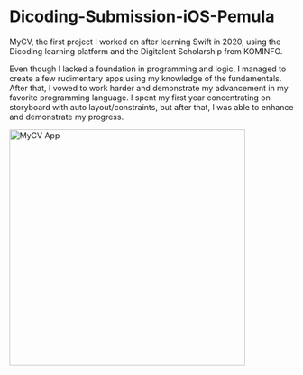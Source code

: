 # Dicoding-Submission-iOS-Pemula
MyCV, the first project I worked on after learning Swift in 2020, using the Dicoding learning platform and the Digitalent Scholarship from KOMINFO.

Even though I lacked a foundation in programming and logic, I managed to create a few rudimentary apps using my knowledge of the fundamentals. After that, I vowed to work harder and demonstrate my advancement in my favorite programming language.
I spent my first year concentrating on storyboard with auto layout/constraints, but after that, I was able to enhance and demonstrate my progress.

<img width="418" alt="MyCV App" src="https://github.com/jaygung17/Dicoding-Submission-iOS-Pemula/assets/68317534/a4526924-8111-4652-9802-4aaf3d66e1fc">

